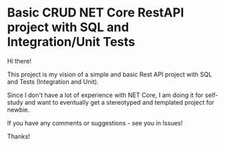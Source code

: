 # Basic CRUD NET Core RestAPI project with SQL and Integration/Unit Tests
<p> Hi there! </p>
<p> This project is my vision of a simple and basic Rest API project with SQL and Tests (Integration and Unit). </p>
<p> Since I don't have a lot of experience with NET Core, I am doing it for self-study and want to eventually get a stereotyped and templated project for newbie. </p>
<p> If you have any comments or suggestions - see you in Issues! </p>
<p> Thanks! </p>
